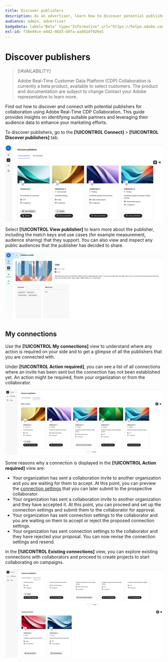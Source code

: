 ```yaml
---
title: Discover publishers
description: As an advertiser, learn how to discover potential publishers to collaborate with using Adobe Real-Time CDP Collaboration
audience: admin, advertiser
badgebeta: label="Beta" type="Informative" url="https://helpx.adobe.com/legal/product-descriptions/real-time-customer-data-platform-b2b-edition-prime-and-ultimate-packages.html newtab=true"
exl-id: f38ed4ce-e4d2-46d3-b8fa-aa8d14f926e1
---
```

# Discover publishers

>[!AVAILABILITY]
>
>Adobe Real-Time Customer Data Platform (CDP) Collaboration is currently a beta product, available to select customers. The product and documentation are subject to change Contact your Adobe representative to learn more.

Find out how to discover and connect with potential publishers for collaboration using Adobe Real-Time CDP Collaboration. This guide provides insights on identifying suitable partners and leveraging their audience data to enhance your marketing efforts.

To discover publishers, go to the **[!UICONTROL Connect]** > **[!UICONTROL Discover publishers]** tab.

![Discover publishers page](/help/assets/connect/discover-publishers/discover-publishers-overview.png)

Select **[!UICONTROL View publisher]** to learn more about the publisher, including the match keys and use cases (for example measurement, audience sharing) that they support. You can also view and inspect any public audiences that the publisher has decided to share.

![View publisher profile](/help/assets/connect/discover-publishers/view-publisher-profile.png)

## My connections

Use the **[!UICONTROL My connections]** view to understand where any action is required on your side and to get a glimpse of all the publishers that you are connected with. 

Under **[!UICONTROL Action required]**, you can see a list of all connections where an invite has been sent but the connection has not been established yet. An action might be required, from your organization or from the collaborator. 

![Action required view in the My connections screen](/help/assets/connect/discover-publishers/action-required-view.png)

Some reasons why a connection is displayed in the **[!UICONTROL Action required]** view are:

* Your organization has sent a collaboration invite to another organization and you are waiting for them to accept. At this point, you can preview the [connection settings](/help/guide/glossary.md#connection-settings) that you can later submit to the prospective collaborator.
* Your organization has sent a collaboration invite to another organization and they have accepted it. At this point, you can proceed and set up the connection settings and submit them to the collaborator for approval.
* Your organization has sent connection settings to the collaborator and you are waiting on them to accept or reject the proposed connection settings.
* Your organization has sent connection settings to the collaborator and they have rejected your proposal. You can now revise the connection settings and resend. 

In the **[!UICONTROL Existing connections]** view, you can explore existing connections with collaborators and proceed to create projects to start collaborating on campaigns.  

![Existing connections view in the My connections screen](/help/assets/connect/discover-publishers/existing-connections-view.png)
